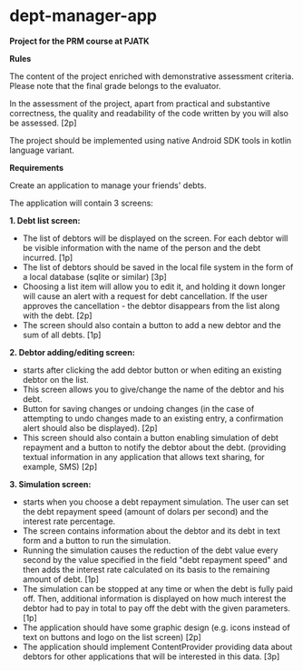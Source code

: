 
# dept-manager-app

**Project for the PRM course at PJATK** 

**Rules**

The content of the project enriched with demonstrative assessment criteria. Please note that the final grade belongs to the evaluator.

In the assessment of the project, apart from practical and substantive correctness, the quality and readability of the code written by you will also be assessed. [2p]

The project should be implemented using native Android SDK tools in kotlin language variant.

**Requirements**

Create an application to manage your friends' debts.

The application will contain 3 screens:

**1. Debt list screen:**
 - The list of debtors will be displayed on the screen. For each debtor will be visible information with the name of the person and the debt incurred. [1p]
 - The list of debtors should be saved in the local file system in the form of a local database (sqlite or similar) [3p]
 - Choosing a list item will allow you to edit it, and holding it down longer will cause an alert with a request for debt cancellation. If the user approves the cancellation - the debtor disappears from the list along with the debt. [2p]
  - The screen should also contain a button to add a new debtor and the sum of all debts. [1p]
   
 **2. Debtor adding/editing screen:**
- starts after clicking the add debtor button or when editing an existing debtor on the list.
- This screen allows you to give/change the name of the debtor and his debt.
- Button for saving changes or undoing changes (in the case of attempting to undo changes made to an existing entry, a confirmation alert should also be displayed). [2p]
- This screen should also contain a button enabling simulation of debt repayment and a button to notify the debtor about the debt. (providing textual information in any application that allows text sharing, for example, SMS) [2p]

**3. Simulation screen:**

- starts when you choose a debt repayment simulation. The user can set the debt repayment speed (amount of dolars per second) and the interest rate percentage.
- The screen contains information about the debtor and its debt in text form and a button to run the simulation.
- Running the simulation causes the reduction of the debt value every second by the value specified in the field "debt repayment speed" and then adds the interest rate calculated on its basis to the remaining amount of debt. [1p]
- The simulation can be stopped at any time or when the debt is fully paid off. Then, additional information is displayed on how much interest the debtor had to pay in total to pay off the debt with the given parameters. [1p]
- The application should have some graphic design (e.g. icons instead of text on buttons and logo on the list screen) [2p]
- The application should implement ContentProvider providing data about debtors for other applications that will be interested in this data. [3p]